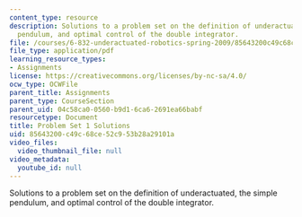 ```yaml
---
content_type: resource
description: Solutions to a problem set on the definition of underactuated, the simple
  pendulum, and optimal control of the double integrator.
file: /courses/6-832-underactuated-robotics-spring-2009/85643200c49c68ce52c953b28a29101a_MIT6_832s09_sol_pset01.pdf
file_type: application/pdf
learning_resource_types:
- Assignments
license: https://creativecommons.org/licenses/by-nc-sa/4.0/
ocw_type: OCWFile
parent_title: Assignments
parent_type: CourseSection
parent_uid: 04c58ca0-0560-b9d1-6ca6-2691ea66babf
resourcetype: Document
title: Problem Set 1 Solutions
uid: 85643200-c49c-68ce-52c9-53b28a29101a
video_files:
  video_thumbnail_file: null
video_metadata:
  youtube_id: null
---
```

Solutions to a problem set on the definition of underactuated, the simple pendulum, and optimal control of the double integrator.